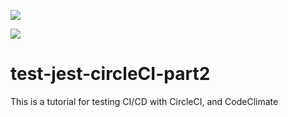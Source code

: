 <a href="https://codeclimate.com/github/rwemakevin/test-jest-circleCI-part2/maintainability"><img src="https://api.codeclimate.com/v1/badges/f058199112cf2d837eee/maintainability" /></a>

<a href="https://codeclimate.com/github/rwemakevin/test-jest-circleCI-part2/test_coverage"><img src="https://api.codeclimate.com/v1/badges/f058199112cf2d837eee/test_coverage" /></a>

# test-jest-circleCI-part2

This is a tutorial for testing CI/CD with CircleCI, and CodeClimate
